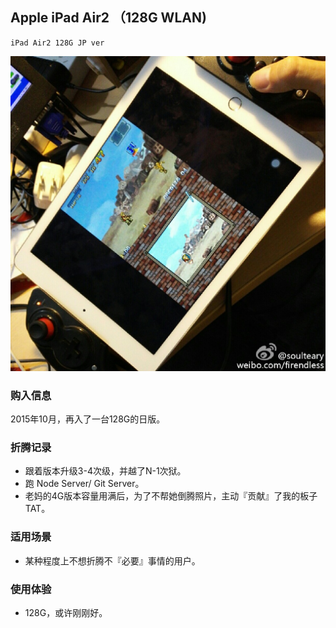 ## Apple iPad Air2 （128G WLAN)

    iPad Air2 128G JP ver

![iPad Air2 JP ver](../assets/device/ipad-air2-jp.jpg)

### 购入信息

2015年10月，再入了一台128G的日版。

### 折腾记录

- 跟着版本升级3-4次级，并越了N-1次狱。
- 跑 Node Server/ Git Server。
- 老妈的4G版本容量用满后，为了不帮她倒腾照片，主动『贡献』了我的板子TAT。

### 适用场景

- 某种程度上不想折腾不『必要』事情的用户。

### 使用体验

- 128G，或许刚刚好。